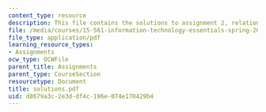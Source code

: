 ```yaml
---
content_type: resource
description: This file contains the solutions to assignment 2, relational databases.
file: /media/courses/15-561-information-technology-essentials-spring-2005/d8679a3c2e3ddf4c196e074e170429b4_solutions.pdf
file_type: application/pdf
learning_resource_types:
- Assignments
ocw_type: OCWFile
parent_title: Assignments
parent_type: CourseSection
resourcetype: Document
title: solutions.pdf
uid: d8679a3c-2e3d-df4c-196e-074e170429b4
---
```

